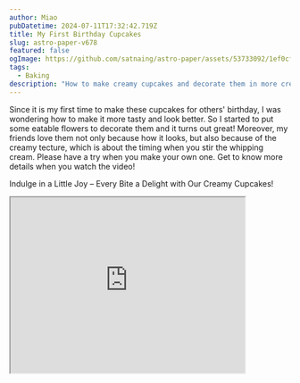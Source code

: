 ```yaml
---
author: Miao
pubDatetime: 2024-07-11T17:32:42.719Z
title: My First Birthday Cupcakes
slug: astro-paper-v678
featured: false
ogImage: https://github.com/satnaing/astro-paper/assets/53733092/1ef0cf03-8137-4d67-ac81-84a032119e3a
tags:
  - Baking
description: "How to make creamy cupcakes and decorate them in more creative way?"
---
```


Since it is my first time to make these cupcakes for others' birthday, I was wondering how to make it more tasty and look better. So I started to put some eatable flowers to decorate them and it turns out great! Moreover, my friends love them not only because how it looks, but also because of the creamy tecture, which is about the timing when you stir the whipping cream.
Please have a try when you make your own one. Get to know more details when you watch the video!

Indulge in a Little Joy – Every Bite a Delight with Our Creamy Cupcakes!

<iframe width="420" height="315"
src="https://www.youtube.com/embed/_skXSpQhw6I">
</iframe>
